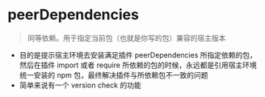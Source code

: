 # peerDependencies

> 同等依赖。用于指定当前包（也就是你写的包）兼容的宿主版本

- 目的是提示宿主环境去安装满足插件 peerDependencies 所指定依赖的包，然后在插件 import 或者 require 所依赖的包的时候，永远都是引用宿主环境统一安装的 npm 包，最终解决插件与所依赖包不一致的问题
- 简单来说有一个 version check 的功能
